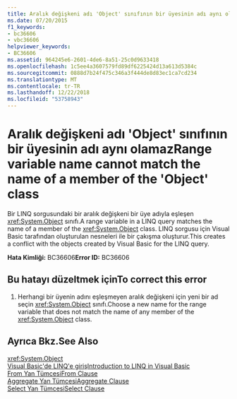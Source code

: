 ```yaml
---
title: Aralık değişkeni adı 'Object' sınıfının bir üyesinin adı aynı olamaz
ms.date: 07/20/2015
f1_keywords:
- bc36606
- vbc36606
helpviewer_keywords:
- BC36606
ms.assetid: 964245e6-2601-4de6-8a51-25c0d9633418
ms.openlocfilehash: 1c5ee4a3607579fd89df6225424d13a613d5384c
ms.sourcegitcommit: 0888d7b24f475c346a3f444de8d83ec1ca7cd234
ms.translationtype: MT
ms.contentlocale: tr-TR
ms.lasthandoff: 12/22/2018
ms.locfileid: "53758943"
---
```

# <a name="range-variable-name-cannot-match-the-name-of-a-member-of-the-object-class"></a><span data-ttu-id="dd444-102">Aralık değişkeni adı 'Object' sınıfının bir üyesinin adı aynı olamaz</span><span class="sxs-lookup"><span data-stu-id="dd444-102">Range variable name cannot match the name of a member of the 'Object' class</span></span>
<span data-ttu-id="dd444-103">Bir LINQ sorgusundaki bir aralık değişkeni bir üye adıyla eşleşen <xref:System.Object> sınıfı.</span><span class="sxs-lookup"><span data-stu-id="dd444-103">A range variable in a LINQ query matches the name of a member of the <xref:System.Object> class.</span></span> <span data-ttu-id="dd444-104">LINQ sorgusu için Visual Basic tarafından oluşturulan nesneleri ile bir çakışma oluşturur.</span><span class="sxs-lookup"><span data-stu-id="dd444-104">This creates a conflict with the objects created by Visual Basic for the LINQ query.</span></span>  
  
 <span data-ttu-id="dd444-105">**Hata Kimliği:** BC36606</span><span class="sxs-lookup"><span data-stu-id="dd444-105">**Error ID:** BC36606</span></span>  
  
## <a name="to-correct-this-error"></a><span data-ttu-id="dd444-106">Bu hatayı düzeltmek için</span><span class="sxs-lookup"><span data-stu-id="dd444-106">To correct this error</span></span>  
  
1.  <span data-ttu-id="dd444-107">Herhangi bir üyenin adını eşleşmeyen aralık değişkeni için yeni bir ad seçin <xref:System.Object> sınıfı.</span><span class="sxs-lookup"><span data-stu-id="dd444-107">Choose a new name for the range variable that does not match the name of any member of the <xref:System.Object> class.</span></span>  
  
## <a name="see-also"></a><span data-ttu-id="dd444-108">Ayrıca Bkz.</span><span class="sxs-lookup"><span data-stu-id="dd444-108">See Also</span></span>  
 <xref:System.Object>  
 [<span data-ttu-id="dd444-109">Visual Basic'de LINQ'e giriş</span><span class="sxs-lookup"><span data-stu-id="dd444-109">Introduction to LINQ in Visual Basic</span></span>](../../visual-basic/programming-guide/language-features/linq/introduction-to-linq.md)  
 [<span data-ttu-id="dd444-110">From Yan Tümcesi</span><span class="sxs-lookup"><span data-stu-id="dd444-110">From Clause</span></span>](../../visual-basic/language-reference/queries/from-clause.md)  
 [<span data-ttu-id="dd444-111">Aggregate Yan Tümcesi</span><span class="sxs-lookup"><span data-stu-id="dd444-111">Aggregate Clause</span></span>](../../visual-basic/language-reference/queries/aggregate-clause.md)  
 [<span data-ttu-id="dd444-112">Select Yan Tümcesi</span><span class="sxs-lookup"><span data-stu-id="dd444-112">Select Clause</span></span>](../../visual-basic/language-reference/queries/select-clause.md)
